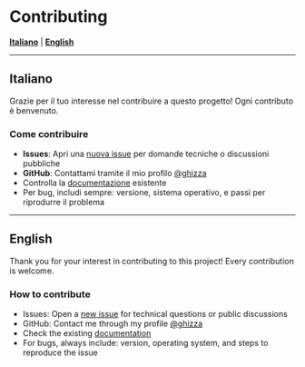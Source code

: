 # Contributing

**[Italiano](#italiano)** | **[English](#english)**

---

## Italiano

Grazie per il tuo interesse nel contribuire a questo progetto! Ogni contributo è benvenuto.

### Come contribuire

- **Issues**: Apri una [nuova issue](https://github.com/Ghizza/TAPPO/issues/new) per domande tecniche o discussioni pubbliche
- **GitHub**: Contattami tramite il mio profilo [@ghizza](https://github.com/ghizza)
- Controlla la [documentazione](README.md) esistente
- Per bug, includi sempre: versione, sistema operativo, e passi per riprodurre il problema

---

## English

Thank you for your interest in contributing to this project! Every contribution is welcome.

### How to contribute

- Issues: Open a [new issue](https://github.com/Ghizza/TAPPO/issues/new) for technical questions or public discussions
- GitHub: Contact me through my profile [@ghizza](https://github.com/ghizza)
- Check the existing [documentation](README.md)
- For bugs, always include: version, operating system, and steps to reproduce the issue

